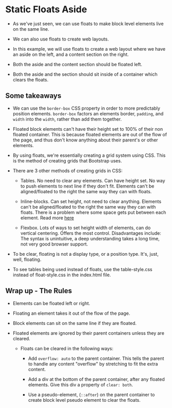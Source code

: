 # Static Floats Aside

* As we've just seen, we can use floats to make block level elements live on the same line.

* We can also use floats to create web layouts.

* In this example, we will use floats to create a web layout where we have an aside on the left, and a content section on the right.

* Both the aside and the content section should be floated left.

* Both the aside and the section should sit inside of a container which clears the floats.

## Some takeaways

* We can use the `border-box` CSS property in order to more predictably position elements. `border-box` factors an elements border, `padding`, and `width` into the `width`, rather than add them together.

 * Floated block elements can't have their height set to 100% of their non floated container. This is because floated elements are out of the flow of the page, and thus don't know anything about their parent's or other elements.

 * By using floats, we're essentially creating a grid system using CSS. This is the method of creating grids that Bootstrap uses.

  * There are 3 other methods of creating grids in CSS:

    * Tables. No need to clear any elements. Can have height set. No way to push elements to next line if they don't fit. Elements can't be aligned/floated to the right the same way they can with floats.

    * Inline-blocks. Can set height, not need to clear anything. Elements can't be aligned/floated to the right the same way they can with floats. There is a problem where some space gets put between each element. Read more [here](https://css-tricks.com/fighting-the-space-between-inline-block-elements/)

    * Flexbox. Lots of ways to set height width of elements, can do vertical centering. Offers the most control. Disadvantages include: The syntax is unintuitive, a deep understanding takes a long time, not very good browser support.

* To be clear, floating is not a display type, or a position type. It's, just, well, floating.

* To see tables being used instead of floats, use the table-style.css instead of float-style.css in the index.html file.


## Wrap up - The Rules

* Elements can be floated left or right.

* Floating an element takes it out of the flow of the page.

* Block elements can sit on the same line if they are floated.

* Floated elements are ignored by their parent containers unless they are cleared.

  * Floats can be cleared in the following ways:

    * Add `overflow: auto` to the parent container. This tells the parent to handle any content "overflow" by stretching to fit the extra content.

    * Add a div at the bottom of the parent container, after any floated elements. Give this div a property of `clear: both`.

    * Use a pseudo-element, (`::after`) on the parent container to create block level pseudo element to clear the floats.
